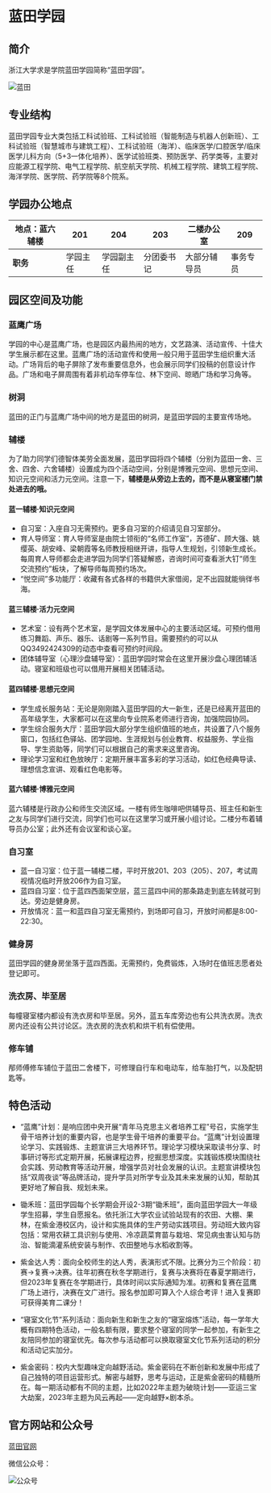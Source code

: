 # 蓝田学园

## 简介

浙江大学求是学院蓝田学园简称“蓝田学园”。

![蓝田](../assets/lantian/map-about-lantian.webp)

## 专业结构

蓝田学园专业大类包括工科试验班、工科试验班（智能制造与机器人创新班）、工科试验班（智慧城市与建筑工程）、工科试验班（海洋）、临床医学/口腔医学/临床医学儿科方向（5+3一体化培养）、医学试验班类、预防医学、药学类等，主要对应能源工程学院、电气工程学院、航空航天学院、机械工程学院、建筑工程学院、海洋学院、医学院、药学院等8个院系。

## 学园办公地点

| 地点：蓝六辅楼   | 201     | 204        | 203         | 二楼办公室 |   209      |
| -------------- | -------- | ---------- | ---------- | ------------ | -------- |
| **职务**        | 学园主任  | 学园副主任  | 分团委书记  | 大部分辅导员  | 事务专员  |

## 园区空间及功能

### 蓝鹰广场

学园的中心是蓝鹰广场，也是园区内最热闹的地方，文艺路演、活动宣传、十佳大学生展示都在这里。蓝鹰广场的活动宣传和使用一般只用于蓝田学生组织重大活动。广场背后的电子屏除了发布重要信息外，也会展示同学们投稿的创意设计作品。广场和电子屏周围有着非机动车停车位、林下空间、晾晒广场和学习角等。

### 树洞

蓝田的正门与蓝鹰广场中间的地方是蓝田的树洞，是蓝田学园的主要宣传场地。

### 辅楼

为了助力同学们德智体美劳全面发展，蓝田学园将四个辅楼（分别为蓝田一舍、三舍、四舍、六舍辅楼）设置成为四个活动空间，分别是博雅元空间、思想元空间、知识元空间和活力元空间。注意一下，**辅楼是从旁边上去的，而不是从寝室楼门禁处进去的哦。**

#### 蓝一辅楼·知识元空间

- 自习室：入座自习无需预约。更多自习室的介绍请见自习室部分。
- 育人导师室：育人导师室是由院士领衔的“名师工作室”，苏德矿、顾大强、姚缨英、胡安峰、梁朝霞等名师教授相继开讲，指导人生规划，引领新生成长。每周育人导师都会走进学园为同学们答疑解惑，咨询时间可查看浙大钉“师生交流预约”板块，了解导师每周预约场次。
- “悦空间”多功能厅：收藏有各式各样的书籍供大家借阅，足不出园就能徜徉书海。

#### 蓝三辅楼·活力元空间

- 艺术室：设有两个艺术室，是学园文体发展中心的主要活动区域。可预约借用练习舞蹈、声乐、器乐、话剧等一系列节目。需要预约的可以从QQ3492424309的动态中查看可预约时间段。
- 团体辅导室（心理沙盘辅导室）：蓝田学园时常会在这里开展沙盘心理团辅活动。寝室和班级也可以借用开展相关团辅活动。

#### 蓝四辅楼·思想元空间

- 学生成长服务站：无论是刚刚踏入蓝田学园的大一新生，还是已经离开蓝田的高年级学生，大家都可以在这里向专业院系老师进行咨询，加强院园协同。
- 学生综合服务大厅：蓝田学园大部分学生组织值班的地点，共设置了八个服务窗口，包括红色驿站、团学园地、生涯规划与创业教育、权益服务、学业指导、学生资助等，同学们可以根据自己的需求来这里咨询。
- 理论学习室和红色放映厅：定期开展丰富多彩的学习活动，如红色经典导读、理想信念宣讲、观看红色电影等。

#### 蓝六辅楼·博雅元空间

蓝六辅楼是行政办公和师生交流区域。一楼有师生咖啡吧供辅导员、班主任和新生之友与同学们进行交流，同学们也可以在这里学习或开展小组讨论。二楼分布着辅导员办公室；此外还有会议室和谈心室。

### 自习室

- 蓝一自习室：位于蓝一辅楼二楼，平时开放201、203（205）、207，考试周视情况临时开放206作为自习室。
- 蓝四自习室：位于蓝四西面架空层，蓝三蓝四中间的那条路走到底左转就可到达。旁边是健身房。
- 开放情况：蓝一和蓝四自习室无需预约，到场即可自习，开放时间都是8:00-22:30。

### 健身房

蓝田学园的健身房坐落于蓝四西面。无需预约，免费锻炼，入场时在值班志愿者处登记即可。

### 洗衣房、毕至居

每幢寝室楼内都设有洗衣房和毕至居。另外，蓝五车库旁边也有公共洗衣房。洗衣房内还设有公共讨论区。洗衣房的洗衣机和烘干机有偿使用。

### 修车铺

邴师傅修车铺位于蓝田二舍楼下，可修理自行车和电动车，给车胎打气，以及配钥匙等。

## 特色活动

- “蓝鹰”计划：是响应团中央开展“青年马克思主义者培养工程”号召，实施学生骨干培养计划的重要内容，也是学生骨干培养的重要平台。“蓝鹰”计划设置理论学习、实践锻炼、主题宣讲三大培养环节。理论学习模块采取读书分享、时事研讨等形式定期开展，拓展课程边界，挖掘思想深度。实践锻炼模块围绕社会实践、劳动教育等活动开展，增强学员对社会发展的认识。主题宣讲模块包括“双周夜谈”等品牌活动，提升学员对所学专业及其未来发展的认知，帮助其更好地了解自我、规划未来。

- 锄禾班：蓝田学园每个长学期会开设2-3期“锄禾班”，面向蓝田学园大一年级学生招募，学生自愿报名。依托浙江大学农业试验站现有的农田、大棚、果林，在紫金港校区内，设计和实施具体的生产劳动实践项目。劳动班大致内容包括：常用农耕工具识别与使用、冷凉蔬菜育苗与栽培、常见病虫害认知与防治、智能滴灌系统安装与制作、农田整地与水稻收割等。

- 紫金达人秀：面向全校师生的达人秀，表演形式不限。比赛分为三个阶段：初赛→复赛→决赛。往年初赛在秋冬学期进行，复赛与决赛将在春夏学期进行，但2023年复赛在冬学期进行，具体时间以实际通知为准。初赛和复赛在蓝鹰广场上进行，决赛在文广进行。报名参加即可算入个人综合考评！进入复赛即可获得美育二课分！

- “寝室文化节”系列活动：面向新生和新生之友的“寝室熔炼”活动，每一学年大概有四期特色活动，一般名额有限，要求整个寝室的同学一起参加，有新生之友陪同参加的寝室优先。每次参与活动都可以换取寝室文化节系列活动的积分和活动记实加分。

- 紫金密码：校内大型趣味定向越野活动。紫金密码在不断创新和发展中形成了自己独特的项目运营形式。解密与越野，思考与运动，正是紫金密码的精髓所在。每一期活动都有不同的主题，比如2022年主题为破晓计划——亚运三宝大劫案，2023年主题为风云再起——定向越野×剧本杀。

## 官方网站和公众号

[蓝田官网](https://lantian.zju.edu.cn)

微信公众号：

![公众号](../assets/lantian/QRcodes-of-lantian.webp)
